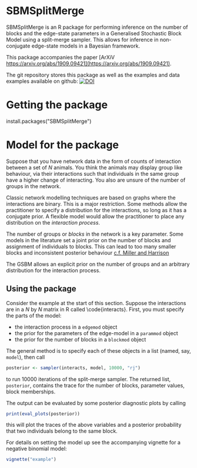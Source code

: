 # SBMSplitMerge
SBMSplitMerge is an R package for performing inference on the number of blocks and the edge-state parameters in a Generalised Stochastic Block Model using a split-merge sampler.
This allows for inference in non-conjugate edge-state models in a Bayesian framework.

This package accompanies the paper [ArXiV https://arxiv.org/abs/1909.09421](https://arxiv.org/abs/1909.09421).

The git repository stores this package as well as the examples and data examples available on github: [![DOI](https://zenodo.org/badge/DOI/10.5281/zenodo.3407683.svg)](https://doi.org/10.5281/zenodo.3407683)

# Getting the package
install.packages("SBMSplitMerge")

# Model for the package
Suppose that you have network data in the form of counts of interaction between a set of $N$ animals.
You think the animals may display group like behaviour, via their interactions such that individuals in the same group have a higher change of interacting.
You also are unsure of the number of groups in the network.

Classic network modelling techniques are based on graphs where the interactions are binary. This is a major restriction.
Some methods allow the practitioner to specify a distribution for the interactions, so long as it has a conjugate prior.
A flexible model would allow the practitioner to place any distribution on the _interaction process_.

The number of groups or _blocks_ in the network is a key parameter. Some models in the literature set a joint prior on the number of blocks and assignment of individuals to blocks.
This can lead to too many smaller blocks and inconsistent posterior behaviour [c.f. Miller and Harrison](https://doi.org/10.1080/01621459.2016.1255636)

The GSBM allows an explicit prior on the number of groups and an arbitrary distribution for the interaction process.

## Using the package
Consider the example at the start of this section. Suppose the interactions are in a $N$ by $N$ matrix in R called \code{interacts}.
First, you must specify the parts of the model:
- the interaction process in a ``edgemod`` object
- the prior for the parameters of the edge-model in a ``parammod`` object
- the prior for the number of blocks in a ``blockmod`` object

The general method is to specify each of these objects in a list (named, say, ``model``), then call
```R
posterior <- sampler(interacts, model, 10000, "rj")
```
to run 10000 iterations of the split-merge sampler.
The returned list, ``posterior``, contains the trace for the number of blocks, parameter values, block memberships.

The output can be evaluated by some posterior diagnostic plots by calling
```R
print(eval_plots(posterior))
```
this will plot the traces of the above variables and a posterior probability that two individuals belong to the same block.

For details on setting the model up see the accompanying vignette for a negative binomial model:
```R
vignette("example")
```
